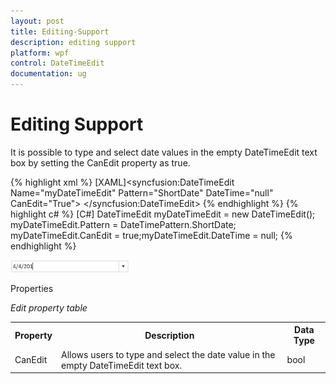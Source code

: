 ```yaml
---
layout: post
title: Editing-Support
description: editing support
platform: wpf
control: DateTimeEdit
documentation: ug
---
```


# Editing Support

It is possible to type and select date values in the empty DateTimeEdit text box by setting the CanEdit property as true.



{% highlight xml %}
[XAML]<syncfusion:DateTimeEdit Name="myDateTimeEdit" Pattern="ShortDate" DateTime="null" CanEdit="True">
</syncfusion:DateTimeEdit>
{% endhighlight  %}
{% highlight c# %}
[C#]
DateTimeEdit myDateTimeEdit = new DateTimeEdit();
myDateTimeEdit.Pattern = DateTimePattern.ShortDate;
myDateTimeEdit.CanEdit = true;myDateTimeEdit.DateTime = null;
{% endhighlight  %}


![](Editing-Support_images/Editing-Support_img1.png)



Properties

_Edit property table_

<table>
<tr>
<th>
Property </th><th>
Description </th><th>
Data Type </th></tr>
<tr>
<td>
CanEdit</td><td>
Allows users to type and select the date value in the empty DateTimeEdit text box.</td><td>
bool</td></tr>
</table>


